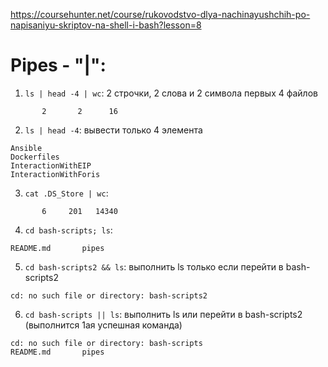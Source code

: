 https://coursehunter.net/course/rukovodstvo-dlya-nachinayushchih-po-napisaniyu-skriptov-na-shell-i-bash?lesson=8
# Pipes - "|":


1. `ls | head -4 | wc`: 2 строчки, 2 слова и 2 символа первых 4 файлов
```
       2       2      16
```
2. `ls | head -4`: вывести только 4 элемента
```
Ansible
Dockerfiles
InteractionWithEIP
InteractionWithForis
```
3. `cat .DS_Store | wc`: 
```
       6     201   14340
```
4. `cd bash-scripts; ls`:
```
README.md       pipes
```
5. `cd bash-scripts2 && ls`: выполнить ls только если перейти в bash-scripts2
```
cd: no such file or directory: bash-scripts2
```
6. `cd bash-scripts || ls`: выполнить ls или перейти в bash-scripts2 (выполнится 1ая успешная команда)
```
cd: no such file or directory: bash-scripts
README.md       pipes
```
